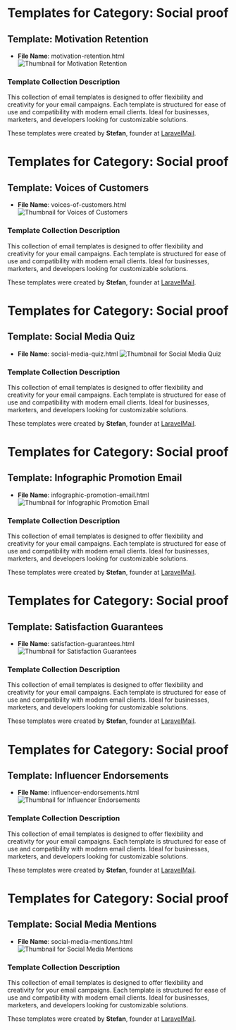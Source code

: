 # Templates for Category: Social proof

## Template: Motivation Retention
- **File Name**: motivation-retention.html
![Thumbnail for Motivation Retention](./motivation-retention.png)

### Template Collection Description
This collection of email templates is designed to offer flexibility and creativity for your email campaigns. Each template is structured for ease of use and compatibility with modern email clients. Ideal for businesses, marketers, and developers looking for customizable solutions.

These templates were created by **Stefan**, founder at [LaravelMail](https://laravelmail.com).

# Templates for Category: Social proof

## Template: Voices of Customers
- **File Name**: voices-of-customers.html
![Thumbnail for Voices of Customers](./voices-of-customers.png)

### Template Collection Description
This collection of email templates is designed to offer flexibility and creativity for your email campaigns. Each template is structured for ease of use and compatibility with modern email clients. Ideal for businesses, marketers, and developers looking for customizable solutions.

These templates were created by **Stefan**, founder at [LaravelMail](https://laravelmail.com).

# Templates for Category: Social proof

## Template: Social Media Quiz
- **File Name**: social-media-quiz.html
![Thumbnail for Social Media Quiz](./social-media-quiz.png)

### Template Collection Description
This collection of email templates is designed to offer flexibility and creativity for your email campaigns. Each template is structured for ease of use and compatibility with modern email clients. Ideal for businesses, marketers, and developers looking for customizable solutions.

These templates were created by **Stefan**, founder at [LaravelMail](https://laravelmail.com).

# Templates for Category: Social proof

## Template: Infographic Promotion Email
- **File Name**: infographic-promotion-email.html
![Thumbnail for Infographic Promotion Email](./infographic-promotion-email.png)

### Template Collection Description
This collection of email templates is designed to offer flexibility and creativity for your email campaigns. Each template is structured for ease of use and compatibility with modern email clients. Ideal for businesses, marketers, and developers looking for customizable solutions.

These templates were created by **Stefan**, founder at [LaravelMail](https://laravelmail.com).

# Templates for Category: Social proof

## Template: Satisfaction Guarantees
- **File Name**: satisfaction-guarantees.html
![Thumbnail for Satisfaction Guarantees](./satisfaction-guarantees.png)

### Template Collection Description
This collection of email templates is designed to offer flexibility and creativity for your email campaigns. Each template is structured for ease of use and compatibility with modern email clients. Ideal for businesses, marketers, and developers looking for customizable solutions.

These templates were created by **Stefan**, founder at [LaravelMail](https://laravelmail.com).

# Templates for Category: Social proof

## Template: Influencer Endorsements
- **File Name**: influencer-endorsements.html
![Thumbnail for Influencer Endorsements](./influencer-endorsements.png)

### Template Collection Description
This collection of email templates is designed to offer flexibility and creativity for your email campaigns. Each template is structured for ease of use and compatibility with modern email clients. Ideal for businesses, marketers, and developers looking for customizable solutions.

These templates were created by **Stefan**, founder at [LaravelMail](https://laravelmail.com).

# Templates for Category: Social proof

## Template: Social Media Mentions
- **File Name**: social-media-mentions.html
![Thumbnail for Social Media Mentions](./social-media-mentions.png)

### Template Collection Description
This collection of email templates is designed to offer flexibility and creativity for your email campaigns. Each template is structured for ease of use and compatibility with modern email clients. Ideal for businesses, marketers, and developers looking for customizable solutions.

These templates were created by **Stefan**, founder at [LaravelMail](https://laravelmail.com).

